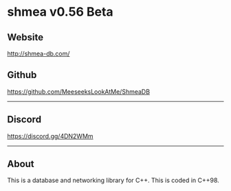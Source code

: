 # shmea v0.56 Beta

## Website
http://shmea-db.com/

## Github

https://github.com/MeeseeksLookAtMe/ShmeaDB

---

## Discord

https://discord.gg/4DN2WMm

---

## About

This is a database and networking library for C++.
This is coded in C++98.
